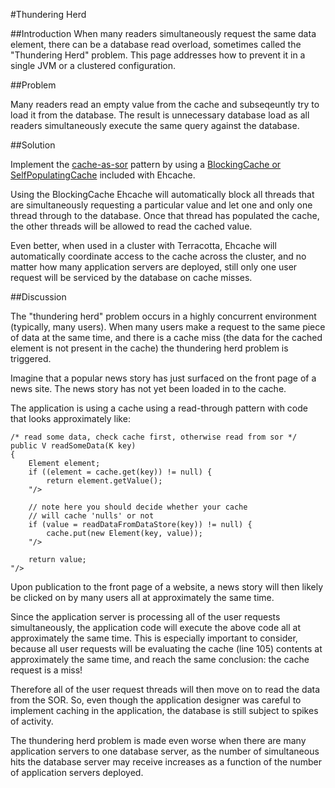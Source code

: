 ---
---
#Thundering Herd

 

##Introduction
When many readers simultaneously request the same data element, there can be a database read overload, sometimes called the "Thundering Herd" problem. This page addresses how to prevent it in a single JVM or a clustered configuration.

##Problem

Many readers read an empty value from the cache and subseqeuntly try to load it from the database. The result is unnecessary database load as all readers simultaneously execute the same query against the database.

##Solution

Implement the [cache-as-sor](/documentation/2.8/get-started/concepts#cache-as-sor) pattern by using a [BlockingCache or SelfPopulatingCache](/documentation/2.8/apis/constructs) included with Ehcache.

Using the BlockingCache Ehcache will automatically block all threads that are simultaneously requesting a particular value and let one and only one thread through to the database. Once that thread has populated the cache, the other threads will be allowed to read the cached value.

Even better, when used in a cluster with Terracotta, Ehcache will automatically coordinate access to the cache across the cluster, and no matter how many application servers are deployed, still only one user request will be serviced by the database on cache misses.

##Discussion

The "thundering herd" problem occurs in a highly concurrent environment (typically, many users). When many users make a request to the same piece of data at the same time, and there is a cache miss (the data for the cached element is not present in the cache) the thundering herd problem is triggered.

Imagine that a popular news story has just surfaced on the front page of a news site. The news story has not yet been loaded in to the cache.

The application is using a cache using a read-through pattern with code that looks approximately like:

    /* read some data, check cache first, otherwise read from sor */
    public V readSomeData(K key)
    {
        Element element;
        if ((element = cache.get(key)) != null) {
            return element.getValue();
        "/>

        // note here you should decide whether your cache
        // will cache 'nulls' or not
        if (value = readDataFromDataStore(key)) != null) {
            cache.put(new Element(key, value));
        "/>

        return value;
    "/>

Upon publication to the front page of a website, a news story will then likely be clicked on by many users all at approximately the same time.

Since the application server is processing all of the user requests simultaneously, the application code will execute the above code all at approximately the same time. This is especially important to consider, because all user requests will be evaluating the cache (line 105) contents at approximately the same time, and reach the same conclusion: the cache request is a miss!

Therefore all of the user request threads will then move on to read the data from the SOR. So, even though the application designer was careful to implement caching in the application, the database is still subject to spikes of activity.

The thundering herd problem is made even worse when there are many application servers to one database server, as the number of simultaneous hits the database server may receive increases as a function of the number of application servers deployed.
